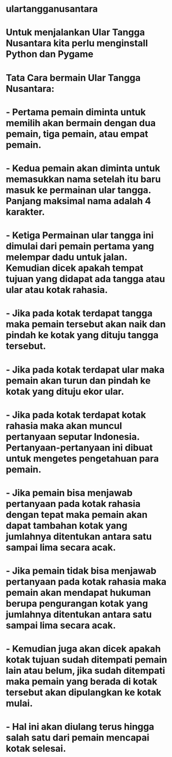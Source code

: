# ulartangganusantara
# Untuk menjalankan Ular Tangga Nusantara kita perlu menginstall Python dan Pygame

# Tata Cara bermain Ular Tangga Nusantara:

#	- 	Pertama pemain diminta untuk memilih akan bermain dengan dua pemain, tiga pemain, atau empat pemain.

#	- 	Kedua pemain akan diminta untuk memasukkan nama setelah itu baru masuk ke permainan ular tangga. Panjang maksimal nama adalah 4 karakter.

#	-	Ketiga Permainan ular tangga ini dimulai dari pemain pertama yang melempar dadu untuk jalan. Kemudian dicek apakah tempat tujuan yang didapat ada tangga atau ular atau kotak rahasia.

#    -	Jika pada kotak terdapat tangga maka pemain tersebut akan naik dan pindah ke kotak yang dituju tangga tersebut.

#    -	Jika pada kotak terdapat ular maka pemain akan turun dan pindah ke kotak yang dituju ekor ular.

#    -	Jika pada kotak terdapat kotak rahasia maka akan muncul pertanyaan seputar Indonesia. Pertanyaan-pertanyaan ini dibuat untuk mengetes pengetahuan  para pemain. 

#    -	Jika pemain bisa menjawab pertanyaan pada kotak rahasia dengan tepat maka pemain akan dapat tambahan kotak yang jumlahnya ditentukan antara satu sampai lima secara acak.

#    -	Jika pemain tidak bisa menjawab pertanyaan pada kotak rahasia maka pemain akan mendapat hukuman berupa pengurangan kotak yang jumlahnya ditentukan antara satu sampai lima secara acak.

#    -	Kemudian juga akan dicek apakah kotak tujuan sudah ditempati pemain lain atau belum, jika sudah ditempati maka pemain yang berada di kotak tersebut akan dipulangkan ke kotak mulai.

#    -	Hal ini akan diulang terus hingga salah satu dari pemain mencapai kotak selesai. 
